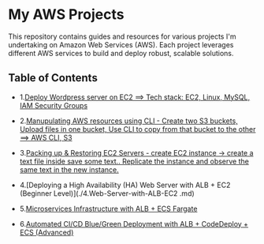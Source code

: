 
# My AWS Projects
This repository contains guides and resources for various projects I'm undertaking on Amazon Web Services (AWS). Each project leverages different AWS services to build and deploy robust, scalable solutions.

## Table of Contents

 - 1.[Deploy Wordpress server on EC2 ==> Tech stack: EC2, Linux, MySQL, IAM Security Groups](./1.WordPress-Server-on-EC2.md)
 - 2.[Manupulating AWS resources using CLI - Create two S3 buckets, Upload files in one bucket, Use CLI to copy from that bucket to the other ==> AWS CLI, S3](./2.AWS-CLI-S3.md)

 - 3.[Packing up & Restoring EC2 Servers - create EC2 instance -> create a text file inside save some text.. Replicate the instance and observe the same text in the new instance.](./3.Packing-Up-and-Restoring-EC2-Servers.md)

 - 4.[Deploying a High Availability (HA) Web Server with ALB + EC2 (Beginner Level)](./4.Web-Server-with-ALB-EC2 .md)

 - 5.[Microservices Infrastructure with ALB + ECS Fargate](./5.Microservices-Infrastructure-with-ALB-ECS-Fargate.md)

 - 6.[Automated CI/CD Blue/Green Deployment with ALB + CodeDeploy + ECS (Advanced)](./6.Automated-CICD-BlueGreen-Deployment-with-ALB-CodeDeploy-ECS.md)
